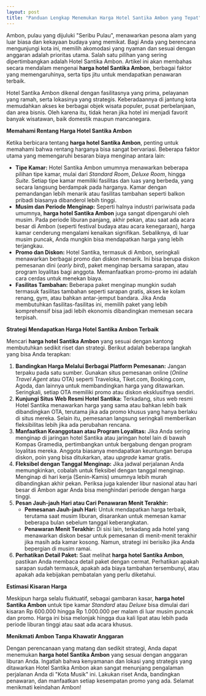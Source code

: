 ```yaml
---
layout: post
title: "Panduan Lengkap Menemukan Harga Hotel Santika Ambon yang Tepat"
---
```


Ambon, pulau yang dijuluki "Seribu Pulau", menawarkan pesona alam yang luar biasa dan kekayaan budaya yang memikat. Bagi Anda yang berencana mengunjungi kota ini, memilih akomodasi yang nyaman dan sesuai dengan anggaran adalah prioritas utama. Salah satu pilihan yang sering dipertimbangkan adalah Hotel Santika Ambon. Artikel ini akan membahas secara mendalam mengenai **harga hotel Santika Ambon**, berbagai faktor yang memengaruhinya, serta tips jitu untuk mendapatkan penawaran terbaik.

Hotel Santika Ambon dikenal dengan fasilitasnya yang prima, pelayanan yang ramah, serta lokasinya yang strategis. Keberadaannya di jantung kota memudahkan akses ke berbagai objek wisata populer, pusat perbelanjaan, dan area bisnis. Oleh karena itu, tidak heran jika hotel ini menjadi favorit banyak wisatawan, baik domestik maupun mancanegara.

**Memahami Rentang Harga Hotel Santika Ambon**

Ketika berbicara tentang **harga hotel Santika Ambon**, penting untuk memahami bahwa rentang harganya bisa sangat bervariasi. Beberapa faktor utama yang memengaruhi besaran biaya menginap antara lain:

*   **Tipe Kamar:** Hotel Santika Ambon umumnya menawarkan beberapa pilihan tipe kamar, mulai dari *Standard Room*, *Deluxe Room*, hingga *Suite*. Setiap tipe kamar memiliki fasilitas dan luas yang berbeda, yang secara langsung berdampak pada harganya. Kamar dengan pemandangan lebih menarik atau fasilitas tambahan seperti balkon pribadi biasanya dibanderol lebih tinggi.
*   **Musim dan Periode Menginap:** Seperti halnya industri pariwisata pada umumnya, **harga hotel Santika Ambon** juga sangat dipengaruhi oleh musim. Pada periode liburan panjang, akhir pekan, atau saat ada acara besar di Ambon (seperti festival budaya atau acara kenegaraan), harga kamar cenderung mengalami kenaikan signifikan. Sebaliknya, di luar musim puncak, Anda mungkin bisa mendapatkan harga yang lebih terjangkau.
*   **Promo dan Diskon:** Hotel Santika, termasuk di Ambon, seringkali menawarkan berbagai promo dan diskon menarik. Ini bisa berupa diskon pemesanan dini (*early bird*), paket menginap bersama sarapan, atau program loyalitas bagi anggota. Memanfaatkan promo-promo ini adalah cara cerdas untuk menekan biaya.
*   **Fasilitas Tambahan:** Beberapa paket menginap mungkin sudah termasuk fasilitas tambahan seperti sarapan gratis, akses ke kolam renang, gym, atau bahkan antar-jemput bandara. Jika Anda membutuhkan fasilitas-fasilitas ini, memilih paket yang lebih komprehensif bisa jadi lebih ekonomis dibandingkan memesan secara terpisah.

**Strategi Mendapatkan Harga Hotel Santika Ambon Terbaik**

Mencari **harga hotel Santika Ambon** yang sesuai dengan kantong membutuhkan sedikit riset dan strategi. Berikut adalah beberapa langkah yang bisa Anda terapkan:

1.  **Bandingkan Harga Melalui Berbagai Platform Pemesanan:** Jangan terpaku pada satu sumber. Gunakan situs pemesanan online (*Online Travel Agent* atau OTA) seperti Traveloka, Tiket.com, Booking.com, Agoda, dan lainnya untuk membandingkan harga yang ditawarkan. Seringkali, setiap OTA memiliki promo atau diskon eksklusifnya sendiri.
2.  **Kunjungi Situs Web Resmi Hotel Santika:** Terkadang, situs web resmi Hotel Santika menawarkan harga yang sama atau bahkan lebih baik dibandingkan OTA, terutama jika ada promo khusus yang hanya berlaku di situs mereka. Selain itu, pemesanan langsung seringkali memberikan fleksibilitas lebih jika ada perubahan rencana.
3.  **Manfaatkan Keanggotaan atau Program Loyalitas:** Jika Anda sering menginap di jaringan hotel Santika atau jaringan hotel lain di bawah Kompas Gramedia, pertimbangkan untuk bergabung dengan program loyalitas mereka. Anggota biasanya mendapatkan keuntungan berupa diskon, poin yang bisa ditukarkan, atau *upgrade* kamar gratis.
4.  **Fleksibel dengan Tanggal Menginap:** Jika jadwal perjalanan Anda memungkinkan, cobalah untuk fleksibel dengan tanggal menginap. Menginap di hari kerja (Senin-Kamis) umumnya lebih murah dibandingkan akhir pekan. Periksa juga kalender libur nasional atau hari besar di Ambon agar Anda bisa menghindari periode dengan harga tinggi.
5.  **Pesan Jauh-jauh Hari atau Cari Penawaran Menit Terakhir:**
    *   **Pemesanan Jauh-jauh Hari:** Untuk mendapatkan harga terbaik, terutama saat musim liburan, disarankan untuk memesan kamar beberapa bulan sebelum tanggal keberangkatan.
    *   **Penawaran Menit Terakhir:** Di sisi lain, terkadang ada hotel yang menawarkan diskon besar untuk pemesanan di menit-menit terakhir jika masih ada kamar kosong. Namun, strategi ini berisiko jika Anda bepergian di musim ramai.
6.  **Perhatikan Detail Paket:** Saat melihat **harga hotel Santika Ambon**, pastikan Anda membaca detail paket dengan cermat. Perhatikan apakah sarapan sudah termasuk, apakah ada biaya tambahan tersembunyi, atau apakah ada kebijakan pembatalan yang perlu diketahui.

**Estimasi Kisaran Harga**

Meskipun harga selalu fluktuatif, sebagai gambaran kasar, **harga hotel Santika Ambon** untuk tipe kamar *Standard* atau *Deluxe* bisa dimulai dari kisaran Rp 600.000 hingga Rp 1.000.000 per malam di luar musim puncak dan promo. Harga ini bisa melonjak hingga dua kali lipat atau lebih pada periode liburan tinggi atau saat ada acara khusus.

**Menikmati Ambon Tanpa Khawatir Anggaran**

Dengan perencanaan yang matang dan sedikit strategi, Anda dapat menemukan **harga hotel Santika Ambon** yang sesuai dengan anggaran liburan Anda. Ingatlah bahwa kenyamanan dan lokasi yang strategis yang ditawarkan Hotel Santika Ambon akan sangat menunjang pengalaman perjalanan Anda di "Kota Musik" ini. Lakukan riset Anda, bandingkan penawaran, dan manfaatkan setiap kesempatan promo yang ada. Selamat menikmati keindahan Ambon!
